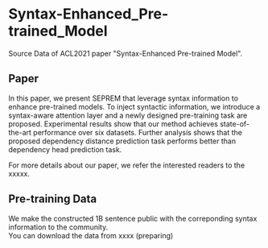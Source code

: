 # Syntax-Enhanced_Pre-trained_Model
Source Data of ACL2021 paper "Syntax-Enhanced Pre-trained Model".


## Paper
In this paper, we present SEPREM that leverage syntax information to enhance pre-trained models. To inject syntactic information, we introduce a syntax-aware attention layer and a newly designed pre-training task are proposed. Experimental results show that our method achieves state-of-the-art performance over six datasets. Further analysis shows that the proposed dependency distance prediction task performs better than dependency head prediction task.

For more details about our paper, we refer the interested readers to the xxxxx.

## Pre-training Data
We make the constructed 1B sentence public with the correponding syntax information to the community. </br>
You can download the data from xxxx (preparing)


